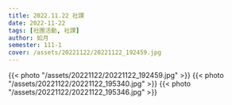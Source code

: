 ```yaml
---
title: 2022.11.22 社課
date: 2022-11-22
tags: [社團活動, 社課]
author: 如月
semester: 111-1
cover: /assets/20221122/20221122_192459.jpg
---
```


{{< photo "/assets/20221122/20221122_192459.jpg" >}}
{{< photo "/assets/20221122/20221122_195340.jpg" >}}
{{< photo "/assets/20221122/20221122_195346.jpg" >}}
